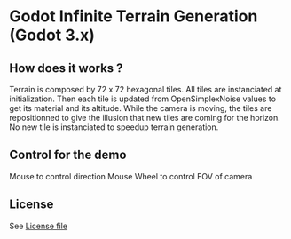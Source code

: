 Godot Infinite Terrain Generation (Godot 3.x)
=================================

How does it works ?
-------------------

Terrain is composed by 72 x 72 hexagonal tiles. All tiles are instanciated at initialization.
Then each tile is updated from OpenSimplexNoise values to get its material and its altitude.
While the camera is moving, the tiles are repositionned to give the illusion that new tiles are coming for the horizon.
No new tile is instanciated to speedup terrain generation.

Control for the demo
--------------------

Mouse to control direction
Mouse Wheel to control FOV of camera

License
-------

See [License file](./LICENSE)
